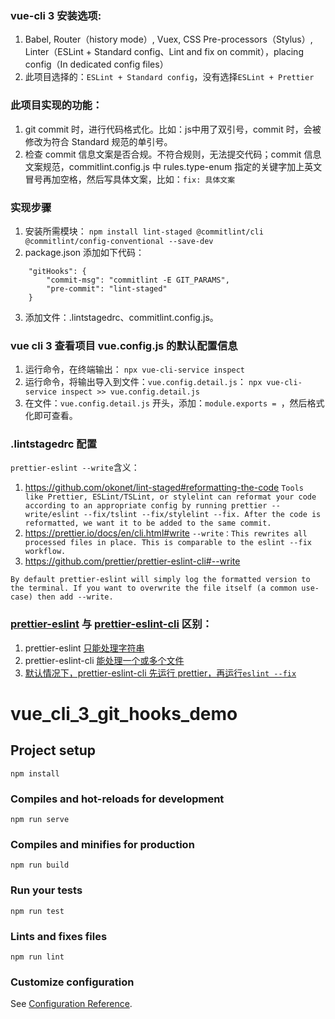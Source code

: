 ### vue-cli 3 安装选项:
1. Babel, Router（history mode）, Vuex, CSS Pre-processors（Stylus）, Linter（ESLint + Standard config、Lint and fix on commit），placing config（In dedicated config files）
2. 此项目选择的：`ESLint + Standard config`，没有选择`ESLint + Prettier`

### 此项目实现的功能：
1. git commit 时，进行代码格式化。比如：js中用了双引号，commit 时，会被修改为符合 Standard 规范的单引号。
2. 检查 commit 信息文案是否合规。不符合规则，无法提交代码；commit 信息文案规范，commitlint.config.js 中 rules.type-enum 指定的关键字加上英文冒号再加空格，然后写具体文案，比如：`fix: 具体文案`

### 实现步骤
1. 安装所需模块：
`npm install lint-staged @commitlint/cli @commitlint/config-conventional --save-dev`
2. package.json 添加如下代码：
```
    "gitHooks": {
        "commit-msg": "commitlint -E GIT_PARAMS",
        "pre-commit": "lint-staged"
    }
```
3. 添加文件：.lintstagedrc、commitlint.config.js。

### vue cli 3 查看项目 vue.config.js 的默认配置信息
1. 运行命令，在终端输出：
```npx vue-cli-service inspect```
2. 运行命令，将输出导入到文件：`vue.config.detail.js`：
```npx vue-cli-service inspect >> vue.config.detail.js```
3. 在文件：`vue.config.detail.js` 开头，添加：`module.exports = `，然后格式化即可查看。

### .lintstagedrc 配置
`prettier-eslint --write`含义：
1. https://github.com/okonet/lint-staged#reformatting-the-code
```Tools like Prettier, ESLint/TSLint, or stylelint can reformat your code according to an appropriate config by running prettier --write/eslint --fix/tslint --fix/stylelint --fix. After the code is reformatted, we want it to be added to the same commit.```
2. https://prettier.io/docs/en/cli.html#write
```--write：This rewrites all processed files in place. This is comparable to the eslint --fix workflow.```
3. https://github.com/prettier/prettier-eslint-cli#--write
```
By default prettier-eslint will simply log the formatted version to the terminal. If you want to overwrite the file itself (a common use-case) then add --write.
```

### [prettier-eslint](https://github.com/prettier/prettier-eslint) 与 [prettier-eslint-cli](https://github.com/prettier/prettier-eslint-cli) 区别：
1. prettier-eslint [只能处理字符串](https://github.com/prettier/prettier-eslint-cli#the-problem)
2. prettier-eslint-cli [能处理一个或多个文件](https://github.com/prettier/prettier-eslint-cli#this-solution)
3. [默认情况下，prettier-eslint-cli 先运行 prettier，再运行`eslint --fix`](https://github.com/prettier/prettier-eslint-cli#--write)

# vue_cli_3_git_hooks_demo

## Project setup
```
npm install
```

### Compiles and hot-reloads for development
```
npm run serve
```

### Compiles and minifies for production
```
npm run build
```

### Run your tests
```
npm run test
```

### Lints and fixes files
```
npm run lint
```

### Customize configuration
See [Configuration Reference](https://cli.vuejs.org/config/).
